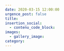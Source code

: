 ```yaml
---
date: 2020-03-15 12:00:00
urgence_post: false
title:
insertion_social:
  - contenu_code_block:
images:
  - gallery_image:
category:
---
```

